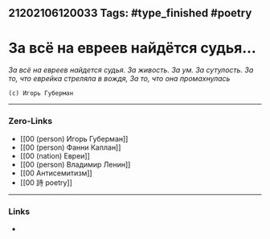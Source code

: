 21202106120033
Tags: #type_finished #poetry  
---
# За всё на евреев найдётся судья...

*За всё на евреев найдется судья.
За живость. За ум. За сутулость.
За то, что еврейка стреляла в вождя,
За то, что она промахнулась*

	(с) Игорь Губерман

---
### Zero-Links
- [[00 (person) Игорь Губерман]]
- [[00 (person) Фанни Каплан]]
- [[00 (nation) Евреи]]
- [[00 (person) Владимир Ленин]]
- [[00 Антисемитизм]]
- [[00 詩 poetry]]
---
### Links
- 


